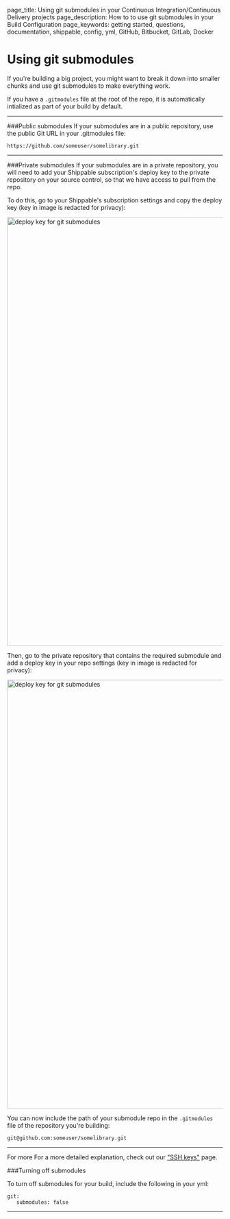 page_title: Using git submodules in your Continuous Integration/Continuous Delivery projects
page_description: How to to use git submodules in your Build Configuration
page_keywords: getting started, questions, documentation, shippable, config, yml, GitHub, Bitbucket, GitLab, Docker


# Using git submodules

If you're building a big project, you might want to break it down into smaller chunks and use git submodules to make everything work.

If you have a `.gitmodules` file at the root of the repo, it is automatically intialized as part of your build by default.


---

###Public submodules
If your submodules are in a public repository, use the public Git URL in your .gitmodules file:

```
https://github.com/someuser/somelibrary.git
```

---

###Private submodules
If your submodules are in a private repository, you will need to add your Shippable subscription's deploy key to the private repository on your source control, so that we have access to pull from the repo.

To do this, go to your Shippable's subscription settings and copy the deploy key (key in image is redacted for privacy):

<img src="../../images/advancedOptions/deployKey.png" alt="deploy key for git submodules" style="width:1000px;"/>

Then, go to the private repository that contains the required submodule and add a deploy key in your repo settings (key in image is redacted for privacy):

<img src="../../images/advancedOptions/deployKeyGitHub.png" alt="deploy key for git submodules" style="width:1000px;"/>

You can now include the path of your submodule repo in the `.gitmodules` file of the repository you're building:

```
git@github.com:someuser/somelibrary.git
```

---
For more For a more detailed explanation, check out our ["SSH keys"](./sshKeys) page.

###Turning off submodules

To turn off submodules for your build, include the following in your yml:
```
git:
   submodules: false
```




---
